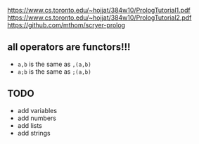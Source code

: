 https://www.cs.toronto.edu/~hojjat/384w10/PrologTutorial1.pdf
https://www.cs.toronto.edu/~hojjat/384w10/PrologTutorial2.pdf
https://github.com/mthom/scryer-prolog

## all operators are functors!!!

- `a,b` is the same as `,(a,b)`
- `a;b` is the same as `;(a,b)`

## TODO

- add variables
- add numbers
- add lists
- add strings
